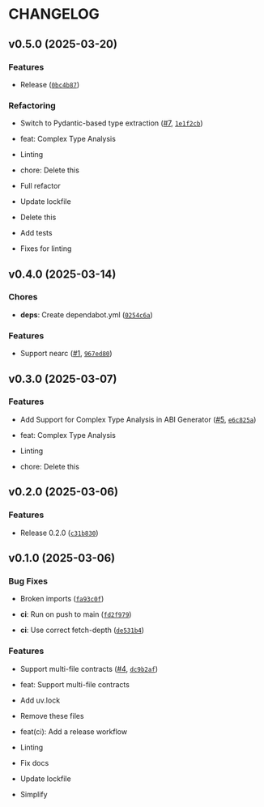# CHANGELOG


## v0.5.0 (2025-03-20)

### Features

- Release
  ([`0bc4b87`](https://github.com/r-near/near-abi-py/commit/0bc4b87a817e2b7dcc3c7b6cf6f8a5e85473a122))

### Refactoring

- Switch to Pydantic-based type extraction ([#7](https://github.com/r-near/near-abi-py/pull/7),
  [`1e1f2cb`](https://github.com/r-near/near-abi-py/commit/1e1f2cba898c18f4d1dcd6c33a397e4898560f95))

* feat: Complex Type Analysis

* Linting

* chore: Delete this

* Full refactor

* Update lockfile

* Delete this

* Add tests

* Fixes for linting


## v0.4.0 (2025-03-14)

### Chores

- **deps**: Create dependabot.yml
  ([`0254c6a`](https://github.com/r-near/near-abi-py/commit/0254c6af6d540754d03cc9a1523f4b0c9caca678))

### Features

- Support nearc ([#1](https://github.com/r-near/near-abi-py/pull/1),
  [`967ed80`](https://github.com/r-near/near-abi-py/commit/967ed80b5ddca5139423c9a4c8aa34b84190abf6))


## v0.3.0 (2025-03-07)

### Features

- Add Support for Complex Type Analysis in ABI Generator
  ([#5](https://github.com/r-near/near-abi-py/pull/5),
  [`e6c825a`](https://github.com/r-near/near-abi-py/commit/e6c825a52ab1967198916a25bdd02fe31e0b1a21))

* feat: Complex Type Analysis

* Linting

* chore: Delete this


## v0.2.0 (2025-03-06)

### Features

- Release 0.2.0
  ([`c31b830`](https://github.com/r-near/near-abi-py/commit/c31b83037ce731f42b2ef7c0ce6acfe6249edb4b))


## v0.1.0 (2025-03-06)

### Bug Fixes

- Broken imports
  ([`fa93c0f`](https://github.com/r-near/near-abi-py/commit/fa93c0f7d81a65caf52d0e55abb981ee459329d5))

- **ci**: Run on push to main
  ([`fd2f979`](https://github.com/r-near/near-abi-py/commit/fd2f979497384d39e36ff167c96bd6f7e0fbc306))

- **ci**: Use correct fetch-depth
  ([`de531b4`](https://github.com/r-near/near-abi-py/commit/de531b403d448babe54d2a28151df3b753b0427e))

### Features

- Support multi-file contracts ([#4](https://github.com/r-near/near-abi-py/pull/4),
  [`dc9b2af`](https://github.com/r-near/near-abi-py/commit/dc9b2afc545c0e9af7e11b263f3be950282f5808))

* feat: Support multi-file contracts

* Add uv.lock

* Remove these files

* feat(ci): Add a release workflow

* Linting

* Fix docs

* Update lockfile

* Simplify
